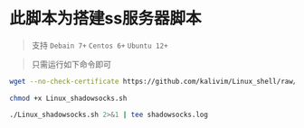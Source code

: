 # 此脚本为搭建ss服务器脚本

> 支持 `Debain 7+` `Centos 6+` `Ubuntu 12+` 
  
> 只需运行如下命令即可

```bash
wget --no-check-certificate https://github.com/kalivim/Linux_shell/raw/master/shadowsocks/Linux_shadowsocks.sh
    
chmod +x Linux_shadowsocks.sh
    
./Linux_shadowsocks.sh 2>&1 | tee shadowsocks.log
```
